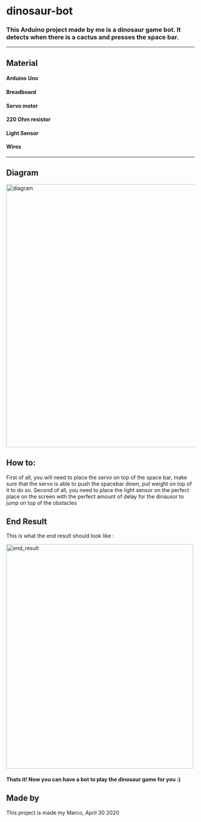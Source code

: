 # dinosaur-bot
### This Arduino project made by me is a dinosaur game bot. It detects when there is a cactus and presses the space bar.
---
## Material
#### Arduino Uno
#### Breadboard
#### Servo motor
#### 220 Ohm resistor
#### Light Sensor
#### Wires
---
## Diagram
<img width="703" alt="diagram" src="https://user-images.githubusercontent.com/50530429/80832335-75843d00-8bba-11ea-876d-52b4fd551ec6.png">

## How to:
First of all, you will need to place the servo on top of the space bar, make sure that the servo is able to push the spacebar down, put weight on top of it to do so.
Second of all, you need to place the light sensor on the perfect place on the screen with the perfect amount of delay for the dinausor to jump on top of the obstacles

## End Result
This is what the end result should look like : 

<img width="500" height = "600" alt="end_result" src="https://user-images.githubusercontent.com/50530429/80833491-9fd6fa00-8bbc-11ea-8e9a-224afb48ae3c.jpeg">



#### Thats it! Now you can have a bot to play the dinosaur game for you :)
## Made by
This project is made my Marco, April 30 2020

